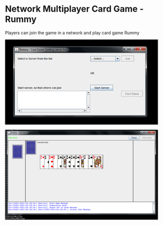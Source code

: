#  Network Multiplayer Card Game - Rummy


Players can join the game in a network and play card game Rummy

![Start](card_game.png)


![Game Screen Multiplayer](card_game01.png)
